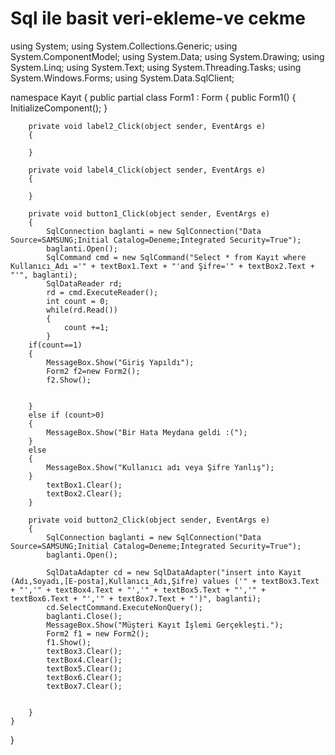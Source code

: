 # Sql ile basit veri-ekleme-ve cekme
using System;
using System.Collections.Generic;
using System.ComponentModel;
using System.Data;
using System.Drawing;
using System.Linq;
using System.Text;
using System.Threading.Tasks;
using System.Windows.Forms;
using System.Data.SqlClient;

namespace Kayıt
{
    public partial class Form1 : Form
    {
        public Form1()
        {
            InitializeComponent();
        }

        private void label2_Click(object sender, EventArgs e)
        {

        }

        private void label4_Click(object sender, EventArgs e)
        {

        }

        private void button1_Click(object sender, EventArgs e)
        {
            SqlConnection baglanti = new SqlConnection("Data Source=SAMSUNG;Initial Catalog=Deneme;Integrated Security=True");
            baglanti.Open();
            SqlCommand cmd = new SqlCommand("Select * from Kayıt where Kullanıcı_Adı ='" + textBox1.Text + "'and Şifre='" + textBox2.Text + "'", baglanti);
            SqlDataReader rd;
            rd = cmd.ExecuteReader();
            int count = 0;
            while(rd.Read())
            {
                count +=1;
            }
        if(count==1)
        {
            MessageBox.Show("Giriş Yapıldı");
            Form2 f2=new Form2();
            f2.Show();
           
            
        }
        else if (count>0)
        {
            MessageBox.Show("Bir Hata Meydana geldi :(");
        }
        else
        {
            MessageBox.Show("Kullanıcı adı veya Şifre Yanlış");
        }
            textBox1.Clear();
            textBox2.Clear();
        }

        private void button2_Click(object sender, EventArgs e)
        {
            SqlConnection baglanti = new SqlConnection("Data Source=SAMSUNG;Initial Catalog=Deneme;Integrated Security=True");
            baglanti.Open();
           
            SqlDataAdapter cd = new SqlDataAdapter("insert into Kayıt (Adı,Soyadı,[E-posta],Kullanıcı_Adı,Şifre) values ('" + textBox3.Text + "','" + textBox4.Text + "','" + textBox5.Text + "','" + textBox6.Text + "','" + textBox7.Text + "')", baglanti);
            cd.SelectCommand.ExecuteNonQuery();
            baglanti.Close();
            MessageBox.Show("Müşteri Kayıt İşlemi Gerçekleşti.");
            Form2 f1 = new Form2();
            f1.Show();
            textBox3.Clear();
            textBox4.Clear();
            textBox5.Clear();
            textBox6.Clear();
            textBox7.Clear();
               

        }
    }
}
